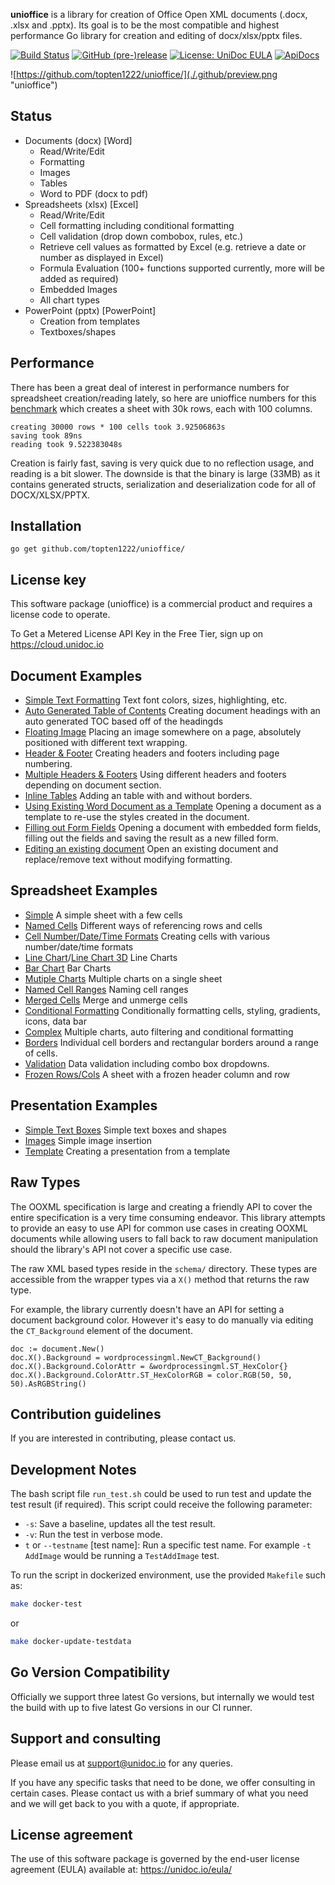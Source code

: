 **unioffice** is a library for creation of Office Open XML documents (.docx, .xlsx
and .pptx).  Its goal is to be the most compatible and highest performance Go
library for creation and editing of docx/xlsx/pptx files.

[![Build Status](https://travis-ci.org/unidoc/unioffice.svg?branch=master)](https://travis-ci.org/unidoc/unioffice)
[![GitHub (pre-)release](https://img.shields.io/github/release/unidoc/unioffice/all.svg)](https://github.com/topten1222/unioffice/releases)
[![License: UniDoc EULA](https://img.shields.io/badge/license-UniDoc%20EULA-blue)](https://unidoc.io/eula/)
[![ApiDocs](https://img.shields.io/badge/godoc-reference-blue.svg)](https://apidocs.unidoc.io/unioffice/latest/)


![https://github.com/topten1222/unioffice/](./.github/preview.png "unioffice")

## Status ##

- Documents (docx) [Word]
	- Read/Write/Edit
	- Formatting
	- Images
	- Tables
	- Word to PDF (docx to pdf)
- Spreadsheets (xlsx) [Excel]
 	- Read/Write/Edit
 	- Cell formatting including conditional formatting
	- Cell validation (drop down combobox, rules, etc.)
    - Retrieve cell values as formatted by Excel (e.g. retrieve a date or number as displayed in Excel)
 	- Formula Evaluation (100+ functions supported currently, more will be added as required)
 	- Embedded Images
 	- All chart types
- PowerPoint (pptx) [PowerPoint]
	- Creation from templates
	- Textboxes/shapes


## Performance ##

There has been a great deal of interest in performance numbers for spreadsheet
creation/reading lately, so here are unioffice numbers for this
[benchmark](https://github.com/topten1222/unioffice-examples/tree/master/spreadsheet/lots-of-rows)
which creates a sheet with 30k rows, each with 100 columns.

    creating 30000 rows * 100 cells took 3.92506863s
    saving took 89ns
    reading took 9.522383048s

Creation is fairly fast, saving is very quick due to no reflection usage, and
reading is a bit slower. The downside is that the binary is large (33MB) as it
contains generated structs, serialization and deserialization code for all of
DOCX/XLSX/PPTX.

## Installation ##
    
    go get github.com/topten1222/unioffice/

## License key
This software package (unioffice) is a commercial product and requires a license code to operate.

To Get a Metered License API Key in the Free Tier, sign up on https://cloud.unidoc.io

## Document Examples ##

- [Simple Text Formatting](https://github.com/topten1222/unioffice-examples/tree/master/document/simple) Text font colors, sizes, highlighting, etc.
- [Auto Generated Table of Contents](https://github.com/topten1222/unioffice-examples/tree/master/document/toc) Creating document headings with an auto generated TOC based off of the headingds
- [Floating Image](https://github.com/topten1222/unioffice-examples/tree/master/document/image) Placing an image somewhere on a page, absolutely positioned with different text wrapping.
- [Header & Footer](https://github.com/topten1222/unioffice-examples/tree/master/document/header-footer) Creating headers and footers including page numbering.
- [Multiple Headers & Footers](https://github.com/topten1222/unioffice-examples/tree/master/document/header-footer-multiple) Using different headers and footers depending on document section.
- [Inline Tables](https://github.com/topten1222/unioffice-examples/tree/master/document/tables) Adding an table with and without borders.
- [Using Existing Word Document as a Template](https://github.com/topten1222/unioffice-examples/tree/master/document/use-template) Opening a document as a template to re-use the styles created in the document.
- [Filling out Form Fields](https://github.com/topten1222/unioffice-examples/tree/master/document/fill-out-form) Opening a document with embedded form fields, filling out the fields and saving the result as  a new filled form.
- [Editing an existing document](https://github.com/topten1222/unioffice-examples/tree/master/document/edit-document) Open an existing document and replace/remove text without modifying formatting.

## Spreadsheet Examples ##
- [Simple](https://github.com/topten1222/unioffice-examples/tree/master/spreadsheet/simple) A simple sheet with a few cells
- [Named Cells](https://github.com/topten1222/unioffice-examples/tree/master/spreadsheet/named-cells) Different ways of referencing rows and cells
- [Cell Number/Date/Time Formats](https://github.com/topten1222/unioffice-examples/tree/master/spreadsheet/number-date-time-formats) Creating cells with various number/date/time formats
- [Line Chart](https://github.com/topten1222/unioffice-examples/tree/master/spreadsheet/line-chart)/[Line Chart 3D](https://github.com/topten1222/unioffice-examples/tree/master/spreadsheet/line-chart-3d) Line Charts
- [Bar Chart](https://github.com/topten1222/unioffice-examples/tree/master/spreadsheet/bar-chart) Bar Charts
- [Mutiple Charts](https://github.com/topten1222/unioffice-examples/tree/master/spreadsheet/multiple-charts) Multiple charts on a single sheet
- [Named Cell Ranges](https://github.com/topten1222/unioffice-examples/tree/master/spreadsheet/named-ranges) Naming cell ranges
- [Merged Cells](https://github.com/topten1222/unioffice-examples/tree/master/spreadsheet/merged) Merge and unmerge cells
- [Conditional Formatting](https://github.com/topten1222/unioffice-examples/tree/master/spreadsheet/conditional-formatting) Conditionally formatting cells, styling, gradients, icons, data bar
- [Complex](https://github.com/topten1222/unioffice-examples/tree/master/spreadsheet/complex) Multiple charts, auto filtering and conditional formatting
- [Borders](https://github.com/topten1222/unioffice-examples/tree/master/spreadsheet/borders) Individual cell borders and rectangular borders around a range of cells.
- [Validation](https://github.com/topten1222/unioffice-examples/tree/master/spreadsheet/validation) Data validation including combo box dropdowns.
- [Frozen Rows/Cols](https://github.com/topten1222/unioffice-examples/tree/master/spreadsheet/freeze-rows-cols) A sheet with a frozen header column and row

## Presentation Examples ##

- [Simple Text Boxes](https://github.com/topten1222/unioffice-examples/tree/master/presentation/simple) Simple text boxes and shapes
- [Images](https://github.com/topten1222/unioffice-examples/tree/master/presentation/image) Simple image insertion
- [Template](https://github.com/topten1222/unioffice-examples/tree/master/presentation/use-template/simple) Creating a presentation from a template

## Raw Types ##

The OOXML specification is large and creating a friendly API to cover the entire
specification is a very time consuming endeavor.  This library attempts to
provide an easy to use API for common use cases in creating OOXML documents
while allowing users to fall back to raw document manipulation should the
library's API not cover a specific use case.

The raw XML based types reside in the ```schema/``` directory. These types are
accessible from the wrapper types via a ```X()``` method that returns the raw
type. 

For example, the library currently doesn't have an API for setting a document
background color. However it's easy to do manually via editing the
```CT_Background``` element of the document.

    doc := document.New()
    doc.X().Background = wordprocessingml.NewCT_Background()
	doc.X().Background.ColorAttr = &wordprocessingml.ST_HexColor{}
	doc.X().Background.ColorAttr.ST_HexColorRGB = color.RGB(50, 50, 50).AsRGBString()

## Contribution guidelines ###

If you are interested in contributing, please contact us.

## Development Notes

The bash script file `run_test.sh` could be used to run test and update the test result (if required). This script could receive the following parameter:
- `-s`: Save a baseline, updates all the test result.
- `-v`: Run the test in verbose mode.
- `t` or `--testname` [test name]: Run a specific test name. For example `-t AddImage` would be running a `TestAddImage` test.

To run the script in dockerized environment, use the provided `Makefile` such as:

```bash
make docker-test
```
or

```bash
make docker-update-testdata
```

## Go Version Compatibility

Officially we support three latest Go versions, but internally we would test the build with up to five latest Go versions in our CI runner.

## Support and consulting ##

Please email us at support@unidoc.io for any queries.

If you have any specific tasks that need to be done, we offer consulting in certain cases.
Please contact us with a brief summary of what you need and we will get back to you with a quote, if appropriate.

## License agreement ##

The use of this software package is governed by the end-user license agreement 
(EULA) available at: https://unidoc.io/eula/

